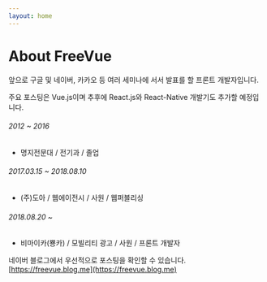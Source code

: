 ```yaml
---
layout: home
---
```

# About FreeVue

앞으로 구글 및 네이버, 카카오 등 여러 세미나에 서서 발표를 할 프론트 개발자입니다.

주요 포스팅은 Vue.js이며 추후에 React.js와 React-Native 개발기도 추가할 예정입니다.

###### 2012 ~ 2016
* 명지전문대 / 전기과 / 졸업

###### 2017.03.15 ~ 2018.08.10
* (주)도아 / 웹에이전시 / 사원 / 웹퍼블리싱

###### 2018.08.20 ~
* 비마이카(뿅카) / 모빌리티 광고 / 사원 / 프론트 개발자

네이버 블로그에서 우선적으로 포스팅을 확인할 수 있습니다.
[https://freevue.blog.me](https://freevue.blog.me)
